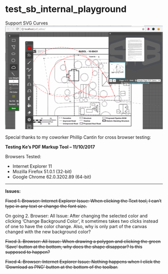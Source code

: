 # test_sb_internal_playground
Support SVG Curves
<img src="https://github.com/KeYang89/test_sb_internal_playground/blob/master/annotation-day5.PNG?raw=true">


Special thanks to my coworker Phillip Cantin for cross browser testing:

 **Testing Ke’s PDF Markup Tool – 11/10/2017**

 Browsers Tested:	
 

 - Internet Explorer 11
 - Mozilla Firefox 51.0.1 (32-bit)
 - Google Chrome 62.0.3202.89 (64-bit)


----------
**Issues:**

~~Fixed
1. 
Browser:	Internet Explorer 
Issue:		When clicking the Text tool, I can’t type in any text or change the font size.~~

On going
2.
Browser:	All
Issue:	After changing the selected color and clicking ‘Change Background Color’, it sometimes takes two clicks instead of one to have the color change. Also, why is only part of the canvas changed with the new background color?

~~Fixed
3.
Browser:	All
Issue:	When drawing a polygon and clicking the green ‘Save’ button at the bottom, why does the shape disappear? Is this supposed to happen?~~

~~Fixed
4.
Browser:	Internet Explorer
Issue:	Nothing happens when I click the ‘Download as PNG’ button at the bottom of the toolbar.~~
